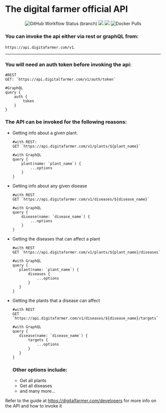 # The digital farmer official API

<p align="center">
 <img alt="GitHub Workflow Status (branch)" src="https://img.shields.io/github/workflow/status/ndaba1/digital-farmer-api/Digital%20Farmer%20API%20CI/main">
 <a href="https://en.wikipedia.org/wiki/Representational_state_transfer"><img src="https://img.shields.io/badge/interface-REST-blue.svg?longCache=true&style=flat"></a>
 <a href="https://en.wikipedia.org/wiki/GraphQL"><img src="https://img.shields.io/badge/interface-GraphQL-orange.svg?longCache=true&style=flat"></a>
 <img alt="Docker Pulls" src="https://img.shields.io/docker/pulls/vndaba/digital-farmer-api">
</p>


### You can invoke the api either via rest or graphQL from:
 `https://api.digitafarmer.com/v1`.
 
---

### You will need an auth token before invoking the api:
```
#REST
GET: `https://api.digitalfarmer.com/v1/auth/token`

#GraphQL
query {
    auth {
        token
    }
}
```

### The API can be invoked for the following reasons:
- Getting info about a given plant:
  ```
  #with REST:
  GET `https://api.digitafarmer.com/v1/plants/${plant_name}`

  #with GraphQL
  query {
      plant(name: `plant_name`) {
          ...options
      }
  }

  ```
- Getting info about any given disease
  ```
  #with REST
  GET `https://api.digitafarmer.com/v1/diseases/${disease_name}`

  #with GraphQL
  query {
      disease(name: `disease_name`) {
          ...options
      }
  }
  ```
- Getting the diseases that can affect a plant
   ```
  #with REST
  GET `https://api.digitafarmer.com/v1/plants/${plant_name}/diseases`

  #with GraphQL
  query {
      plant(name: `plant_name`) {
          diseases {
              ...options
          }
      }
  }
  ```
- Getting the plants that a disease can affect
   ```
  #with REST
  GET `https://api.digitafarmer.com/v1/diseases/${disease_name}/targets`

  #with GraphQL
  query {
      disease(name: `disease_name`) {
          targets {
              ...options
          }
      }
  }
  ```

  ### Other options include:
  - Get all plants
  - Get all diseases
  - and many more...

Refer to the guide at https://digitalfarmer.com/developers for more info on the API and how to invoke it
